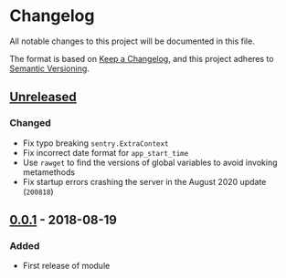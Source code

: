 # Changelog

All notable changes to this project will be documented in this file.

The format is based on [Keep a Changelog](https://keepachangelog.com/en/1.0.0/),
and this project adheres to [Semantic Versioning](https://semver.org/spec/v2.0.0.html).

## [Unreleased]

### Changed

- Fix typo breaking `sentry.ExtraContext`
- Fix incorrect date format for `app_start_time`
- Use `rawget` to find the versions of global variables to avoid invoking metamethods
- Fix startup errors crashing the server in the August 2020 update (`200818`)

## [0.0.1] - 2018-08-19

### Added

- First release of module

[Unreleased]: https://github.com/lexicality/gmod-sentry/compare/v0.0.1...HEAD
[0.0.1]:      https://github.com/lexicality/gmod-sentry/releases/tag/v0.0.1

